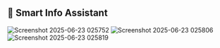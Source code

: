 📘 Smart Info Assistant
---
![Screenshot 2025-06-23 025752](https://github.com/user-attachments/assets/11aafbf2-193c-4ab2-b0e9-43a62f8c98de)
![Screenshot 2025-06-23 025806](https://github.com/user-attachments/assets/4279d534-340a-4199-bc45-e872bdcaa3e1)
![Screenshot 2025-06-23 025819](https://github.com/user-attachments/assets/9aaf498b-b74a-435d-8dd8-f13d2cb6f143)
